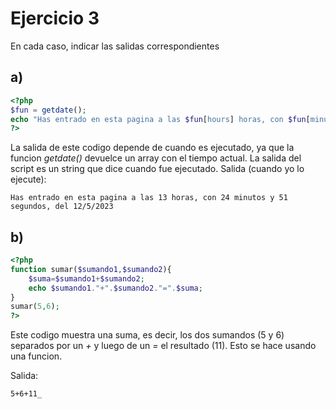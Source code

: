 # Ejercicio 3
En cada caso, indicar las salidas correspondientes

## a)
```php
<?php
$fun = getdate();
echo "Has entrado en esta pagina a las $fun[hours] horas, con $fun[minutes] minutos y $fun[seconds] segundos, del $fun[mday]/$fun[mon]/$fun[year]";
?>
```
La salida de este codigo depende de cuando es ejecutado, ya que la funcion *getdate()* devuelce un array con el tiempo actual. La salida del script es un string que dice cuando fue ejecutado.
Salida (cuando yo lo ejecute):
```
Has entrado en esta pagina a las 13 horas, con 24 minutos y 51 segundos, del 12/5/2023
```


## b)
```php
<?php
function sumar($sumando1,$sumando2){
    $suma=$sumando1+$sumando2;
    echo $sumando1."+".$sumando2."=".$suma;
}
sumar(5,6);
?>
```
Este codigo muestra una suma, es decir, los dos sumandos (5 y 6) separados por un *+* y luego de un *=* el resultado (11). Esto se hace usando una funcion.

Salida:
```
5+6+11_
```